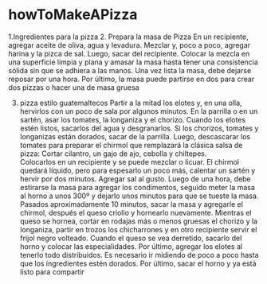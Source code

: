 # howToMakeAPizza

1.Ingredientes para la pizza
2. Prepara la masa de Pizza
       En un recipiente, agregar aceite de oliva, agua y levadura.
      Mezclar y, poco a poco, agregar harina y la pizca de sal. 
      Luego, sacar del recipiente. Colocar la mezcla en una superficie limpia y plana y amasar la masa hasta tener una                consistencia sólida sin que se adhiera a las manos. 
      Una vez lista la masa, debe dejarse reposar por una hora. 
      Por último, la masa puede partirse en dos para crear dos pizzas o hacer una de masa gruesa

3. pizza estilo guatemaltecos
      Partir a la mitad los elotes y, en una olla, hervirlos con un poco de sala por algunos minutos. 
      En la parrilla o en un sartén, asar los tomates, la longaniza y el chorizo. 
      Cuando los elotes estén listos, sacarlos del agua y desgranarlos. 
      Si los chorizos, tomates y longanizas están dorados, sacar de la parrilla. 
      Luego, descascarar los tomates para preparar el chirmol que remplazará la clásica salsa de pizza: 
      Cortar cilantro, un gajo de ajo, cebolla y chiltepes.  
      Colocarlos en un recipiente y se puede mezclar o licuar. 
      El chirmol quedará líquido, pero para espesarlo un poco más, calentar un sartén y hervir por dos minutos. Agregar sal al       gusto. 
    Luego de una hora, debe estirarse la masa para agregar los condimentos, seguido meter la masa al horno a unos 300º y           dejarlo unos minutos para que se tueste la masa. 
    Pasados aproximadamente 10 minutos, sacar la masa y agregarle el chirmol, después el queso criollo y hornearlo nuevamente. 
    Mientras el queso se hornea, cortar en rodajas más o menos gruesas el chorizo y la longaniza, partir en trozos los             chicharrones y en otro recipiente servir el frijol negro volteado. 
    Cuando el queso se vea derretido, sacarlo del horno y colocar las especialidades. Por último, agregar los elotes al             tenerlo todo distribuidos. 
     Es necesario ir midiendo de poco a poco hasta que los ingredientes estén dorados. 
     Por último, sacar el horno y ya está listo para compartir
